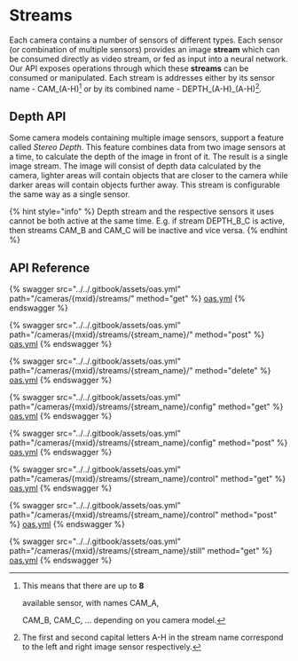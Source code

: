 # Streams

Each camera contains a number of sensors of different types. Each sensor (or combination of multiple sensors) provides an image **stream** which can be consumed directly as video stream, or fed as input into a neural network. Our API exposes operations through which these **streams** can be consumed or manipulated. Each stream is addresses either by its sensor name  - CAM\_(A-H)[^1] or by its combined name - DEPTH\_(A-H)\_(A-H)[^2]_._

## Depth API

Some camera models containing multiple image sensors, support a feature called _Stereo Depth_. This feature combines data from two image sensors at a time, to calculate the depth of the image in front of it. The result is a single image stream. The image will consist of depth data calculated by the camera, lighter areas will contain objects that are closer to the camera while darker areas will contain objects further away. This stream is configurable the same way as a single sensor.

{% hint style="info" %}
Depth stream and the respective sensors it uses cannot be both active at the same time. E.g. if stream DEPTH\_B\_C is active, then streams CAM\_B and CAM\_C will be inactive and vice versa.
{% endhint %}

## API Reference

{% swagger src="../../.gitbook/assets/oas.yml" path="/cameras/{mxid}/streams/" method="get" %}
[oas.yml](../../.gitbook/assets/oas.yml)
{% endswagger %}

{% swagger src="../../.gitbook/assets/oas.yml" path="/cameras/{mxid}/streams/{stream_name}/" method="post" %}
[oas.yml](../../.gitbook/assets/oas.yml)
{% endswagger %}

{% swagger src="../../.gitbook/assets/oas.yml" path="/cameras/{mxid}/streams/{stream_name}/" method="delete" %}
[oas.yml](../../.gitbook/assets/oas.yml)
{% endswagger %}

{% swagger src="../../.gitbook/assets/oas.yml" path="/cameras/{mxid}/streams/{stream_name}/config" method="get" %}
[oas.yml](../../.gitbook/assets/oas.yml)
{% endswagger %}

{% swagger src="../../.gitbook/assets/oas.yml" path="/cameras/{mxid}/streams/{stream_name}/config" method="post" %}
[oas.yml](../../.gitbook/assets/oas.yml)
{% endswagger %}

{% swagger src="../../.gitbook/assets/oas.yml" path="/cameras/{mxid}/streams/{stream_name}/control" method="get" %}
[oas.yml](../../.gitbook/assets/oas.yml)
{% endswagger %}

{% swagger src="../../.gitbook/assets/oas.yml" path="/cameras/{mxid}/streams/{stream_name}/control" method="post" %}
[oas.yml](../../.gitbook/assets/oas.yml)
{% endswagger %}

{% swagger src="../../.gitbook/assets/oas.yml" path="/cameras/{mxid}/streams/{stream_name}/still" method="get" %}
[oas.yml](../../.gitbook/assets/oas.yml)
{% endswagger %}

[^1]: This means that there are up to **8**

    available sensor, with names CAM\_A,

    CAM\_B, CAM\_C, ... depending on you camera model.

[^2]: The first and second capital letters A-H in the stream name correspond to the left and right image sensor respectively.
